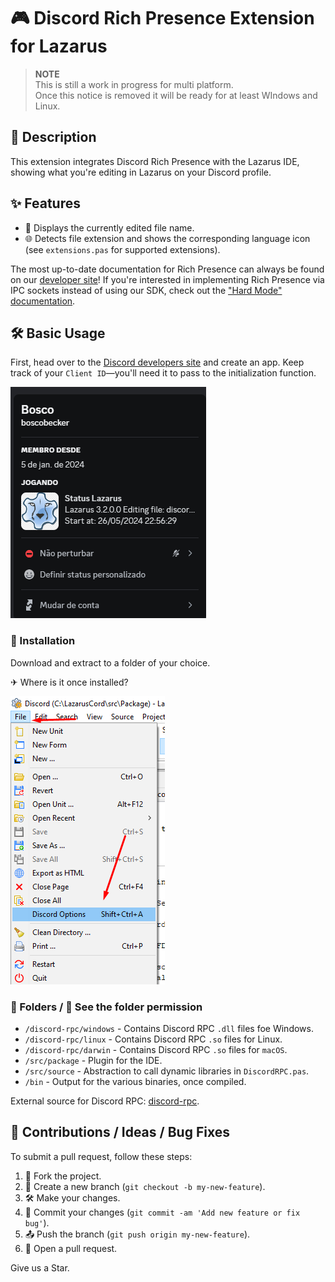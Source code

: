 # 🎮 Discord Rich Presence Extension for Lazarus

> **NOTE**\
> This is still a work in progress for multi platform.\
> Once this notice is removed it will be ready for at least WIndows and Linux.

## 📖 Description
This extension integrates Discord Rich Presence with the Lazarus IDE, showing what you're editing in Lazarus on your Discord profile.

## ✨ Features
* 📂 Displays the currently edited file name.
* 🌐 Detects file extension and shows the corresponding language icon (see `extensions.pas` for supported extensions).

The most up-to-date documentation for Rich Presence can always be found on our [developer site](https://discordapp.com/developers/docs/rich-presence/how-to)! 
If you're interested in implementing Rich Presence via IPC sockets instead of using our SDK, check out the ["Hard Mode" documentation](https://github.com/discordapp/discord-rpc/blob/master/documentation/hard-mode.md).

## 🛠️ Basic Usage
First, head over to the [Discord developers site](https://discordapp.com/developers/applications/me) and create an app. Keep track of your `Client ID`—you'll need it to pass to the initialization function.

![image](imgs/Discord1.png)


### 💾 Installation
Download and extract to a folder of your choice.

✈ Where is it once installed?

![image](imgs/Lazarus1.png)


### 📂 Folders / 🚨 See the folder permission

- `/discord-rpc/windows` - Contains Discord RPC `.dll` files foe Windows.
- `/discord-rpc/linux` - Contains Discord RPC `.so` files for Linux.
- `/discord-rpc/darwin` - Contains Discord RPC `.so` files for `macOS`.
- `/src/package` - Plugin for the IDE.
- `/src/source` - Abstraction to call dynamic libraries in `DiscordRPC.pas`.
- `/bin` - Output for the various binaries, once compiled.

External source for Discord RPC: [discord-rpc](https://github.com/discord/discord-rpc).

## 💬 Contributions / Ideas / Bug Fixes
To submit a pull request, follow these steps:

1. 🍴 Fork the project.
2. 🌿 Create a new branch (`git checkout -b my-new-feature`).
3. 🛠️ Make your changes.
4. 💾 Commit your changes (`git commit -am 'Add new feature or fix bug'`).
5. 📤 Push the branch (`git push origin my-new-feature`).
6. 🔄 Open a pull request.

Give us a Star.
